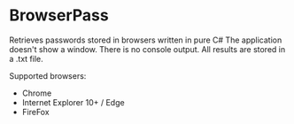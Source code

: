 # BrowserPass
Retrieves passwords stored in browsers written in pure C#
The application doesn't show a window. There is no console output.
All results are stored in a .txt file.

Supported browsers:
* Chrome
* Internet Explorer 10+ / Edge
* FireFox
